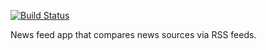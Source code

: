 [![Build Status](https://travis-ci.org/tbeede/truenews.svg?branch=master)](https://travis-ci.org/tbeede/truenews)

News feed app that compares news sources via RSS feeds.
